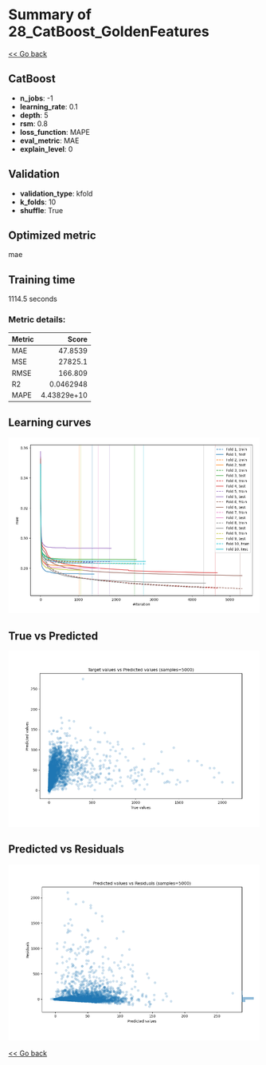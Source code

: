 # Summary of 28_CatBoost_GoldenFeatures

[<< Go back](../README.md)


## CatBoost
- **n_jobs**: -1
- **learning_rate**: 0.1
- **depth**: 5
- **rsm**: 0.8
- **loss_function**: MAPE
- **eval_metric**: MAE
- **explain_level**: 0

## Validation
 - **validation_type**: kfold
 - **k_folds**: 10
 - **shuffle**: True

## Optimized metric
mae

## Training time

1114.5 seconds

### Metric details:
| Metric   |           Score |
|:---------|----------------:|
| MAE      |    47.8539      |
| MSE      | 27825.1         |
| RMSE     |   166.809       |
| R2       |     0.0462948   |
| MAPE     |     4.43829e+10 |



## Learning curves
![Learning curves](learning_curves.png)
## True vs Predicted

![True vs Predicted](true_vs_predicted.png)


## Predicted vs Residuals

![Predicted vs Residuals](predicted_vs_residuals.png)



[<< Go back](../README.md)
